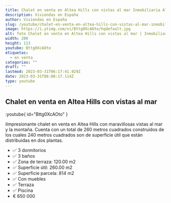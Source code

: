 ```yaml
---
title: Chalet en venta en Altea Hills con vistas al mar Inmobiliaria Alegria
description: Viviendas en España
author: Viviendas en España
slug: /youtube/chalet-en-venta-en-altea-hills-con-vistas-al-mar-inmobiliaria-alegria
image: https://i.ytimg.com/vi/Bttg0XcAOto/hqdefault.jpg
alt: foto Chalet en venta en Altea Hills con vistas al mar | Inmobiliaria Alegria
width: 200
height: 113
youtube: Bttg0XcAOto
etiquetas:
  - en venta
categorias: ""
draft: ""
lastmod: 2023-03-31T06:17:41.929Z
date: 2023-03-31T06:08:17.114Z
type: youtube
---
```


## Chalet en venta en Altea Hills con vistas al mar

:youtube{ id="Bttg0XcAOto" }

iImpresionante chalet en venta en Altea Hills con maravillosas vistas al mar y la montaña. Cuenta con un total de 260 metros cuadrados construidos de los cuales 240 metros cuadrados son de superficie útil que están distribuidas en dos plantas.
- ✅ 3 dormitorios
- ✅ 3 baños
- ✅ Zona de terraza: 120.00 m2
- ✅ Superficie útil: 260.00 m2
- ✅ Superficie parcela: 814 m2
- ✅ Con muebles
- ✅ Terraza
- ✅ Piscina
- € 650 000

